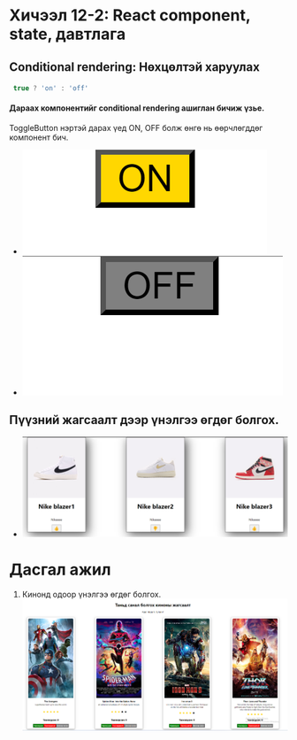 # Хичээл 12-2: React component, state, давтлага

## Conditional rendering: Нөхцөлтэй харуулах
```jsx
 true ? 'on' : 'off'
```

#### Дараах компонентийг  conditional rendering ашиглан бичиж үзье.
ToggleButton нэртэй дарах үед ON, OFF болж өнгө нь өөрчлөгддөг компонент бич.

- ![Alt text](image-2.png)
- ![Alt text](image-3.png)

## Пүүзний жагсаалт дээр үнэлгээ өгдөг болгох.

 
- ![Alt text](image-1.png)
# Дасгал ажил
1. Кинонд одоор үнэлгээ өгдөг болгох.
![Alt text](image.png)